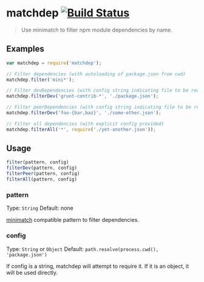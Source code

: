 # matchdep [![Build Status](https://secure.travis-ci.org/tkellen/node-matchdep.png?branch=master)](http://travis-ci.org/tkellen/node-matchdep)

> Use minimatch to filter npm module dependencies by name.

## Examples

```js
var matchdep = require('matchdep');

// Filter dependencies (with autoloading of package.json from cwd)
matchdep.filter('mini*');

// Filter devDependencies (with config string indicating file to be required)
matchdep.filterDev('grunt-contrib-*', './package.json');

// Filter peerDependencies (with config string indicating file to be required)
matchdep.filterDev('foo-{bar,baz}', './some-other.json');

// Filter all dependencies (with explicit config provided)
matchdep.filterAll('*', require('./yet-another.json'));
```

## Usage

```js
filter(pattern, config)
filterDev(pattern, config)
filterPeer(pattern, config)
filterAll(pattern, config)
```

### pattern
Type: `String`
Default: none

[minimatch](https://github.com/isaacs/minimatch) compatible pattern to filter dependencies.

### config
Type: `String` or `Object`
Default: `path.resolve(process.cwd(), 'package.json')`

If config is a string, matchdep will attempt to require it.  If it is an object, it will be used directly.
